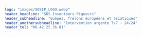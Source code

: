 ```yaml
---
logo: "images/SOSIP_LOGO.webp"
header_headline: "SOS Insecteurs Piqueurs"
header_subheadline: "Guêpes, frelons européens et asiatiques"
header_anothersubheadline: "Intervention urgente 7/7 - 24/24"
header_tel: "06.42.25.36.81"
---
```

